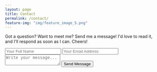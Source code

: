 ```yaml
---
layout: page
title: Contact
permalink: /contact/
feature-img: "img/feature_image_5.png"
---
```


Got a question? Want to meet me? Send me a message! I'd love to read it, and I'll respond as soon as I can. Cheers!

<form class="contact-form" action="https://getsimpleform.com/messages?form_api_token=c48ce3e4b4cda5910ab8178aa38f5bca" method="post">
  <!-- the redirect_to is optional, the form will redirect to the referrer on submission -->
  <input type='hidden' name='redirect_to' value='http://brandoncaples.com/thank-you/' />
  <input class="form-name" type='text' name='name' placeholder='Your Full Name' />
  <input class="form-email" type='email' name='email' placeholder='Your Email Address' />
  <textarea class="form-message" name='message' placeholder='Write your message...'></textarea>
  <input class="submit" type='submit' value='Send Message' />
</form>